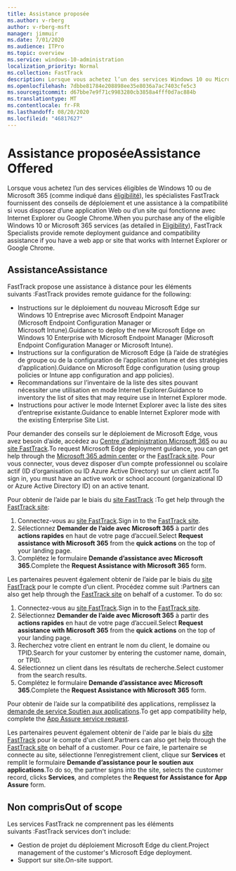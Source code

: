 ```yaml
---
title: Assistance proposée
ms.author: v-rberg
author: v-rberg-msft
manager: jimmuir
ms.date: 7/01/2020
ms.audience: ITPro
ms.topic: overview
ms.service: windows-10-administration
localization_priority: Normal
ms.collection: FastTrack
description: Lorsque vous achetez l’un des services Windows 10 ou Microsoft 365 (comme indiqué dans les services et les offres éligibles), les spécialistes FastTrack fournissent des instructions de déploiement à distance et une assistance en matière de compatibilité si vous avez une application web ou un site qui fonctionne avec Internet Explorer ou Google Chrome.
ms.openlocfilehash: 7dbbe81784e208898ee35e8036a7ac7403cfe5c3
ms.sourcegitcommit: d67bbe7e9f71c9983280cb3858a4fff0d7ac884b
ms.translationtype: MT
ms.contentlocale: fr-FR
ms.lasthandoff: 08/20/2020
ms.locfileid: "46817627"
---
```

# <a name="assistance-offered"></a><span data-ttu-id="1f88c-103">Assistance proposée</span><span class="sxs-lookup"><span data-stu-id="1f88c-103">Assistance Offered</span></span>

<span data-ttu-id="1f88c-104">Lorsque vous achetez l’un des services éligibles de Windows 10 ou de Microsoft 365 (comme indiqué dans [éligibilité](eligibility.md)), les spécialistes FastTrack fournissent des conseils de déploiement et une assistance à la compatibilité si vous disposez d’une application Web ou d’un site qui fonctionne avec Internet Explorer ou Google Chrome.</span><span class="sxs-lookup"><span data-stu-id="1f88c-104">When you purchase any of the eligible Windows 10 or Microsoft 365 services (as detailed in [Eligibility](eligibility.md)), FastTrack Specialists provide remote deployment guidance and compatibility assistance if you have a web app or site that works with Internet Explorer or Google Chrome.</span></span> 

## <a name="assistance"></a><span data-ttu-id="1f88c-105">Assistance</span><span class="sxs-lookup"><span data-stu-id="1f88c-105">Assistance</span></span>

<span data-ttu-id="1f88c-106">FastTrack propose une assistance à distance pour les éléments suivants :</span><span class="sxs-lookup"><span data-stu-id="1f88c-106">FastTrack provides remote guidance for the following:</span></span>
- <span data-ttu-id="1f88c-107">Instructions sur le déploiement du nouveau Microsoft Edge sur Windows 10 Entreprise avec Microsoft Endpoint Manager (Microsoft Endpoint Configuration Manager or Microsoft Intune).</span><span class="sxs-lookup"><span data-stu-id="1f88c-107">Guidance to deploy the new Microsoft Edge on Windows 10 Enterprise with Microsoft Endpoint Manager (Microsoft Endpoint Configuration Manager or Microsoft Intune).</span></span>
- <span data-ttu-id="1f88c-108">Instructions sur la configuration de Microsoft Edge (à l’aide de stratégies de groupe ou de la configuration de l’application Intune et des stratégies d’application).</span><span class="sxs-lookup"><span data-stu-id="1f88c-108">Guidance on Microsoft Edge configuration (using group policies or Intune app configuration and app policies).</span></span>
- <span data-ttu-id="1f88c-109">Recommandations sur l’inventaire de la liste des sites pouvant nécessiter une utilisation en mode Internet Explorer.</span><span class="sxs-lookup"><span data-stu-id="1f88c-109">Guidance to inventory the list of sites that may require use in Internet Explorer mode.</span></span>
- <span data-ttu-id="1f88c-110">Instructions pour activer le mode Internet Explorer avec la liste des sites d’entreprise existante.</span><span class="sxs-lookup"><span data-stu-id="1f88c-110">Guidance to enable Internet Explorer mode with the existing Enterprise Site List.</span></span>

<span data-ttu-id="1f88c-111">Pour demander des conseils sur le déploiement de Microsoft Edge, vous avez besoin d’aide, accédez au [Centre d’administration Microsoft 365](https://go.microsoft.com/fwlink/?linkid=2032704) ou au [site FastTrack](https://go.microsoft.com/fwlink/?linkid=780698).</span><span class="sxs-lookup"><span data-stu-id="1f88c-111">To request Microsoft Edge deployment guidance, you can get help through the [Microsoft 365 admin center](https://go.microsoft.com/fwlink/?linkid=2032704) or the [FastTrack site](https://go.microsoft.com/fwlink/?linkid=780698).</span></span> <span data-ttu-id="1f88c-112">Pour vous connecter, vous devez disposer d’un compte professionnel ou scolaire actif (ID d’organisation ou ID Azure Active Directory) sur un client actif.</span><span class="sxs-lookup"><span data-stu-id="1f88c-112">To sign in, you must have an active work or school account (organizational ID or Azure Active Directory ID) on an active tenant.</span></span> 

<span data-ttu-id="1f88c-113">Pour obtenir de l’aide par le biais du [site FastTrack](https://go.microsoft.com/fwlink/?linkid=780698) :</span><span class="sxs-lookup"><span data-stu-id="1f88c-113">To get help through the [FastTrack site](https://go.microsoft.com/fwlink/?linkid=780698):</span></span> 
1.    <span data-ttu-id="1f88c-114">Connectez-vous au [site FastTrack](https://go.microsoft.com/fwlink/?linkid=780698).</span><span class="sxs-lookup"><span data-stu-id="1f88c-114">Sign in to the [FastTrack site](https://go.microsoft.com/fwlink/?linkid=780698).</span></span> 
2.    <span data-ttu-id="1f88c-115">Sélectionnez **Demander de l’aide avec Microsoft 365** à partir des **actions rapides** en haut de votre page d’accueil.</span><span class="sxs-lookup"><span data-stu-id="1f88c-115">Select **Request assistance with Microsoft 365** from the **quick actions** on the top of your landing page.</span></span>
3.    <span data-ttu-id="1f88c-116">Complétez le formulaire **Demande d’assistance avec Microsoft 365**.</span><span class="sxs-lookup"><span data-stu-id="1f88c-116">Complete the **Request Assistance with Microsoft 365** form.</span></span>
  
<span data-ttu-id="1f88c-p102">Les partenaires peuvent également obtenir de l’aide par le biais du [site FastTrack](https://go.microsoft.com/fwlink/?linkid=780698) pour le compte d’un client. Procédez comme suit :</span><span class="sxs-lookup"><span data-stu-id="1f88c-p102">Partners can also get help through the [FastTrack site](https://go.microsoft.com/fwlink/?linkid=780698) on behalf of a customer. To do so:</span></span>
1.    <span data-ttu-id="1f88c-119">Connectez-vous au [site FastTrack](https://go.microsoft.com/fwlink/?linkid=780698).</span><span class="sxs-lookup"><span data-stu-id="1f88c-119">Sign in to the [FastTrack site](https://go.microsoft.com/fwlink/?linkid=780698).</span></span> 
2.    <span data-ttu-id="1f88c-120">Sélectionnez **Demander de l’aide avec Microsoft 365** à partir des **actions rapides** en haut de votre page d’accueil.</span><span class="sxs-lookup"><span data-stu-id="1f88c-120">Select **Request assistance with Microsoft 365** from the **quick actions** on the top of your landing page.</span></span>
3.    <span data-ttu-id="1f88c-121">Recherchez votre client en entrant le nom du client, le domaine ou TPID.</span><span class="sxs-lookup"><span data-stu-id="1f88c-121">Search for your customer by entering the customer name, domain, or TPID.</span></span>
4.    <span data-ttu-id="1f88c-122">Sélectionnez un client dans les résultats de recherche.</span><span class="sxs-lookup"><span data-stu-id="1f88c-122">Select customer from the search results.</span></span>
5.    <span data-ttu-id="1f88c-123">Complétez le formulaire **Demande d’assistance avec Microsoft 365**.</span><span class="sxs-lookup"><span data-stu-id="1f88c-123">Complete the **Request Assistance with Microsoft 365** form.</span></span>
 
<span data-ttu-id="1f88c-124">Pour obtenir de l’aide sur la compatibilité des applications, remplissez la [demande de service Soutien aux applications](https://go.microsoft.com/fwlink/?linkid=2022721).</span><span class="sxs-lookup"><span data-stu-id="1f88c-124">To get app compatibility help, complete the [App Assure service request](https://go.microsoft.com/fwlink/?linkid=2022721).</span></span>

<span data-ttu-id="1f88c-125">Les partenaires peuvent également obtenir de l'aide par le biais du [site FastTrack](https://go.microsoft.com/fwlink/?linkid=780698) pour le compte d'un client.</span><span class="sxs-lookup"><span data-stu-id="1f88c-125">Partners can also get help through the [FastTrack site](https://go.microsoft.com/fwlink/?linkid=780698) on behalf of a customer.</span></span> <span data-ttu-id="1f88c-126">Pour ce faire, le partenaire se connecte au site, sélectionne l’enregistrement client, clique sur **Services** et remplit le formulaire **Demande d’assistance pour le soutien aux applications**.</span><span class="sxs-lookup"><span data-stu-id="1f88c-126">To do so, the partner signs into the site, selects the customer record, clicks **Services**, and completes the **Request for Assistance for App Assure** form.</span></span>

## <a name="out-of-scope"></a><span data-ttu-id="1f88c-127">Non compris</span><span class="sxs-lookup"><span data-stu-id="1f88c-127">Out of scope</span></span>

<span data-ttu-id="1f88c-128">Les services FastTrack ne comprennent pas les éléments suivants :</span><span class="sxs-lookup"><span data-stu-id="1f88c-128">FastTrack services don't include:</span></span>
- <span data-ttu-id="1f88c-129">Gestion de projet du déploiement Microsoft Edge du client.</span><span class="sxs-lookup"><span data-stu-id="1f88c-129">Project management of the customer's Microsoft Edge deployment.</span></span>
- <span data-ttu-id="1f88c-130">Support sur site.</span><span class="sxs-lookup"><span data-stu-id="1f88c-130">On-site support.</span></span>

